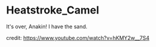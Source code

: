 # Heatstroke_Camel
It's over, Anakin! I have the sand.

credit: https://www.youtube.com/watch?v=hKMY2w__7S4
